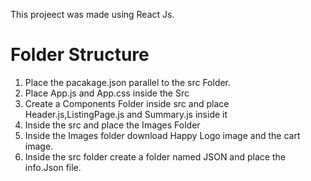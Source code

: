 This projeect was made using React Js.
# Folder Structure
1. Place the pacakage.json parallel to the src Folder.
2. Place App.js and App.css inside the Src
3. Create a Components Folder inside src and place Header.js,ListingPage.js and Summary.js inside it
4. Inside the src and place the Images Folder
5. Inside the Images folder download  Happy Logo image and the cart image.
6. Inside the src folder create a folder named JSON and place the info.Json file.
